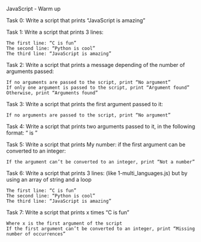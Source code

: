  JavaScript - Warm up


Task 0: Write a script that prints “JavaScript is amazing”

Task 1: Write a script that prints 3 lines:

    The first line: “C is fun”
    The second line: “Python is cool”
    The third line: “JavaScript is amazing”

Task 2: Write a script that prints a message depending of the number of arguments passed:

    If no arguments are passed to the script, print “No argument”
    If only one argument is passed to the script, print “Argument found”
    Otherwise, print “Arguments found”

Task 3: Write a script that prints the first argument passed to it:

    If no arguments are passed to the script, print “No argument”

Task 4: Write a script that prints two arguments passed to it, in the following format: “ is ”

Task 5: Write a script that prints My number: <first argument converted in integer> if the first argument can be converted to an integer:

    If the argument can’t be converted to an integer, print “Not a number”

Task 6: Write a script that prints 3 lines: (like 1-multi_languages.js) but by using an array of string and a loop

    The first line: “C is fun”
    The second line: “Python is cool”
    The third line: “JavaScript is amazing”

Task 7: Write a script that prints x times “C is fun”

    Where x is the first argument of the script
    If the first argument can’t be converted to an integer, print “Missing number of occurrences”
